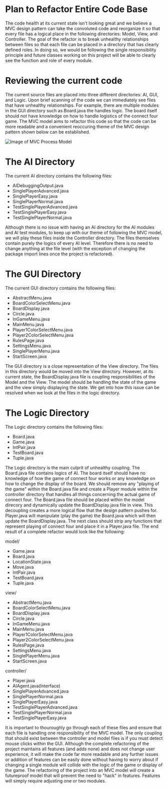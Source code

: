 Plan to Refactor Entire Code Base
=================================
The code health at its current state isn't looking great and we believe a MVC design pattern can take the convoluted code
and reorganize it so that every file has a logical place in the following directories: Model, View, and Controller.
The goal of the refactor is to break unhealthy relationships between files so that each file can be placed in a directory
that has clearly defined roles. In doing so, we would be following the single responsibility principle and future classes 
working on this project will be able to clearly see the function and role of every module.

# Reviewing the current code
The current source files are placed into three different directories: AI, GUI, and Logic. Upon brief scanning of the code
we can immediately see files that have unhealthy relationships. For example, there are multiple modules in the GUI directory
such as Board.java the handles logic. The board itself should not have knowledge on how to handle logistics of the connect 
four game. The MVC model aims to refactor this code so that the code can be more readable and a convenient reoccuring theme 
of the MVC design pattern shown below can be established.

![Image of MVC Process Model](https://upload.wikimedia.org/wikipedia/commons/f/fd/MVC-Process.png)

# The AI Directory
The current AI directory contains the following files: 
- AIDebuggingOutput.java
- SinglePlayerAdvanced.java
- SinglePlayerEasy.java
- SinglePlayerNormal.java
- TestSinglePlayerAdvanced.java
- TestSinglePlayerEasy.java
- TestSinglePlayerNormal.java

Although there is no issue with having an AI directory for the AI modules and AI test modules, to keep up with our theme of
following the MVC model, we will play these files inside the Controller directory. The files themselves contain purely the logics of every AI level. Therefore there is no need to change anything at the file level (with the exception of changing the package import lines once the project is refactored).

# The GUI Directory
The current GUI directory contains the following files:
- AbstractMenu.java
- BoardColorSelectMenu.java
- BoardDisplay.java
- Circle.java
- InGameMenu.java
- MainMenu.java
- Player1ColorSelectMenu.java
- Player2ColorSelectMenu.java
- RulesPage.java
- SettingsMenu.java
- SinglePlayerMenu.java
- StartScreen.java

The GUI directory is a close representation of the View directory. The files in this directory would be moved into the View directory. However, at its current state, the BoardDisplay.java file is coupling responsibilities of the Model and the View. The model should be handling the state of the game and the view simply displaying the state. We get into how this issue can be resolved when we look at the files in the logic directory.

# The Logic Directory
The Logic directory contains the following files:
- Board.java
- Game.java
- IntPair.java
- TestBoard.java
- Tuple.java

The Logic directory is the main culprit of unhealthy coupling. The Board.java file contains logics of AI. The board itself should have no knowledge of how the game of connect four works or any knowledge on how to change the display of the board. We should remove any "playing of the game" within the Board.java file and create a Player module within the controller directory that handles all things concerning the actual game of connect four. The Board.java file should be placed within the model direcory and dynamically update the BoardDisplay.java file in view. This decoupling creates a more logical flow that the design pattern pushes for. Player.java will manipulate (play the game) the Board.java which will then update the BoardDisplay.java. The next class should strip any functions that represent playing of connect four and place it in a Player.java file. The end result of a complete refactor would look like the following:

model/
- Game.java
- Board.java
- LocationState.java
- Move.java
- IntPair.java
- TestBoard.java
- Tuple.java

view/
- AbstractMenu.java
- BoardColorSelectMenu.java
- BoardDisplay.java
- Circle.java
- InGameMenu.java
- MainMenu.java
- Player1ColorSelectMenu.java
- Player2ColorSelectMenu.java
- RulesPage.java
- SettingsMenu.java
- SinglePlayerMenu.java
- StartScreen.java

controller/
- Player.java
- AIAgent.java(Interface)
- SinglePlayerAdvanced.java
- SinglePlayerNormal.java
- SinglePlayerEasy.java
- TestSinglePlayerAdvanced.java
- TestSinglePlayerNormal.java
- TestSinglePlayerEasy.java

It is important to thouroughly go through each of these files and ensure that each file is handling one responsibility of the MVC model. The only coupling that should exist between the controller and model files is if you must detect mouse clicks within the GUI. Although the complete refactoring of the project maintains all features (and adds none) and does not change user experience, it will make the code far more readable and any further issues or addition of features can be easily done without having to worry about if changing a single module will collide with the logic of the game or display of the game. The refactoring of the project into an MVC model will create a futureproof model that will prevent the need to "hack" in features. Features will simply require adjusting one or two modules.
